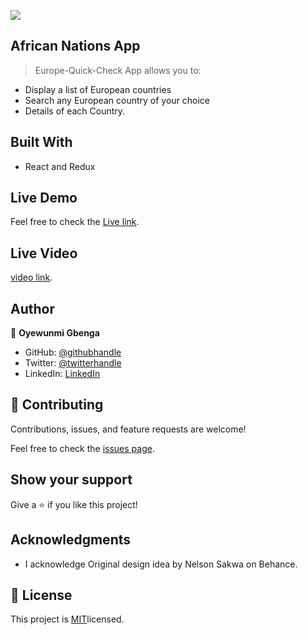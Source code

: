 ![](https://img.shields.io/badge/Microverse-blueviolet)

## African Nations App

> Europe-Quick-Check App  allows you to:

- Display a list of European countries
- Search any European country of your choice
- Details of each Country.


## Built With

- React and Redux

## Live Demo 
Feel free to check the [Live link](https://europe-quick-check.herokuapp.com/).

## Live Video
[video link](https://drive.google.com/file/d/1iAn6DcECNdvFErQ5Kc5n7IdQFC_kB393/view?usp=sharing).

## Author

👤 **Oyewunmi Gbenga**

- GitHub: [@githubhandle](https://github.com/kelomo2502)
- Twitter: [@twitterhandle](https://twitter.com/kelomoJs)
- LinkedIn: [LinkedIn](https://www.linkedin.com/in/oyewunmi-gbenga)

## 🤝 Contributing

Contributions, issues, and feature requests are welcome!

Feel free to check the [issues page](https://github.com/kelomo2502/europe-quick-check/issues).

## Show your support

Give a ⭐️ if you like this project!

## Acknowledgments

- I acknowledge Original design idea by Nelson Sakwa on Behance.

## 📝 License

This project is [MIT](https://creativecommons.org/licenses/by-nc/4.0/)licensed.
